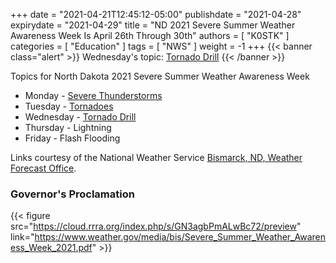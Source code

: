 +++
date = "2021-04-21T12:45:12-05:00"
publishdate = "2021-04-28"
expirydate = "2021-04-29"
title = "ND 2021 Severe Summer Weather Awareness Week Is April 26th Through 30th"
authors = [ "K0STK" ]
categories = [ "Education" ]
tags = [ "NWS" ]
weight = -1
+++
{{< banner class="alert" >}}
Wednesday's topic: [Tornado Drill](https://www.weather.gov/bis/nd_summer_3)
{{< /banner >}}

<!--more-->

Topics for North Dakota 2021 Severe Summer Weather Awareness Week

* Monday - [Severe Thunderstorms](https://www.weather.gov/bis/nd_summer_awareness_1)
* Tuesday - [Tornadoes](https://www.weather.gov/bis/nd_summer_2)
* Wednesday - [Tornado Drill](https://www.weather.gov/bis/nd_summer_3)
* Thursday - Lightning
* Friday - Flash Flooding

Links courtesy of the National Weather Service
[Bismarck, ND, Weather Forecast Office](https://www.weather.gov/bis/).

### Governor's Proclamation

{{< figure src="https://cloud.rrra.org/index.php/s/GN3agbPmALwBc72/preview" link="https://www.weather.gov/media/bis/Severe_Summer_Weather_Awareness_Week_2021.pdf" >}}
